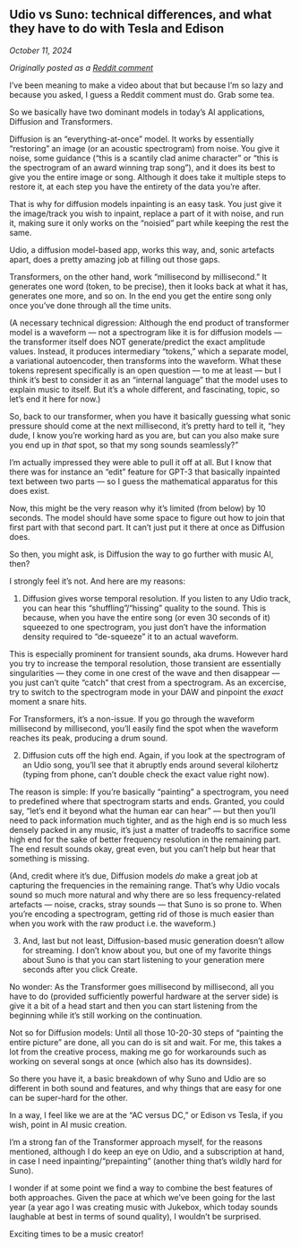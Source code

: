 ## Udio vs Suno: technical differences, and what they have to do with Tesla and Edison

*October 11, 2024*

*Originally posted as a [Reddit comment](https://www.reddit.com/r/SunoAI/comments/1g0tk3j/comment/lrbx2n9/?utm_source=share&utm_medium=web3x&utm_name=web3xcss&utm_term=1&utm_content=share_button)*

I’ve been meaning to make a video about that but because I’m so lazy and because you asked, I guess a Reddit comment must do. Grab some tea.

So we basically have two dominant models in today’s AI applications, Diffusion and Transformers.

Diffusion is an “everything-at-once” model. It works by essentially “restoring” an image (or an acoustic spectrogram) from noise. You give it noise, some guidance (“this is a scantily clad anime character” or “this is the spectrogram of an award winning trap song”), and it does its best to give you the entire image or song. Although it does take it multiple steps to restore it, at each step you have the entirety of the data you’re after.

That is why for diffusion models inpainting is an easy task. You just give it the image/track you wish to inpaint, replace a part of it with noise, and run it, making sure it only works on the “noisied” part while keeping the rest the same.

Udio, a diffusion model-based app, works this way, and, sonic artefacts apart, does a pretty amazing job at filling out those gaps.

Transformers, on the other hand, work “millisecond by millisecond.” It generates one word (token, to be precise), then it looks back at what it has, generates one more, and so on. In the end you get the entire song only once you’ve done through all the time units.

(A necessary technical digression: Although the end product of transformer model is a waveform — not a spectrogram like it is for diffusion models — the transformer itself does NOT generate/predict the exact amplitude values. Instead, it produces intermediary “tokens,” which a separate model, a variational autoencoder, then transforms into the waveform. What these tokens represent specifically is an open question — to me at least — but I think it’s best to consider it as an “internal language” that the model uses to explain music to itself. But it’s a whole different, and fascinating, topic, so let’s end it here for now.)

So, back to our transformer, when you have it basically guessing what sonic pressure should come at the next millisecond, it’s pretty hard to tell it, “hey dude, I know you’re working hard as you are, but can you also make sure you end up in _that_ spot, so that my song sounds seamlessly?”

I’m actually impressed they were able to pull it off at all. But I know that there was for instance an “edit” feature for GPT-3 that basically inpainted text between two parts — so I guess the mathematical apparatus for this does exist. 

Now, this might be the very reason why it’s limited (from below) by 10 seconds. The model should have some space to figure out how to join that first part with that second part. It can’t just put it there at once as Diffusion does.

So then, you might ask, is Diffusion the way to go further with music AI, then?

I strongly feel it’s not. And here are my reasons:

1. Diffusion gives worse temporal resolution. If you listen to any Udio track, you can hear this “shuffling”/“hissing” quality to the sound. This is because, when you have the entire song (or even 30 seconds of it) squeezed to one spectrogram, you just don’t have the information density required to “de-squeeze” it to an actual waveform.

This is especially prominent for transient sounds, aka drums. However hard you try to increase the temporal resolution, those transient are essentially singularities — they come in one crest of the wave and then disappear — you just can’t quite “catch” that crest from a spectrogram. As an excercise, try to switch to the spectrogram mode in your DAW and pinpoint the _exact_ moment a snare hits.

For Transformers, it’s a non-issue. If you go through the waveform millisecond by millisecond, you’ll easily find the spot when the waveform reaches its peak, producing a drum sound.

2. Diffusion cuts off the high end. Again, if you look at the spectrogram of an Udio song, you’ll see that it abruptly ends around several kilohertz (typing from phone, can’t double check the exact value right now). 

The reason is simple: If you’re basically “painting” a spectrogram, you need to predefined where that spectrogram starts and ends. Granted, you could say, “let’s end it beyond what the human ear can hear” — but then you’ll need to pack information much tighter, and as the high end is so much less densely packed in any music, it’s just a matter of tradeoffs to sacrifice some high end for the sake of better frequency resolution in the remaining part. The end result sounds okay, great even, but you can’t help but hear that something is missing.

(And, credit where it’s due, Diffusion models _do_ make a great job at capturing the frequencies in the remaining range. That’s why Udio vocals sound so much more natural and why there are so less frequency-related artefacts — noise, cracks, stray sounds — that Suno is so prone to. When you’re encoding a spectrogram, getting rid of those is much easier than when you work with the raw product i.e. the waveform.)

3. And, last but not least, Diffusion-based music generation doesn’t allow for streaming. I don’t know about you, but one of my favorite things about Suno is that you can start listening to your generation mere seconds after you click Create.

No wonder: As the Transformer goes millisecond by millisecond, all you have to do (provided sufficiently powerful hardware at the server side) is give it a bit of a head start and then you can start listening from the beginning while it’s still working on the continuation.

Not so for Diffusion models: Until all those 10-20-30 steps of “painting the entire picture” are done, all you can do is sit and wait. For me, this takes a lot from the creative process, making me go for workarounds such as working on several songs at once (which also has its downsides).

So there you have it, a basic breakdown of why Suno and Udio are so different in both sound and features, and why things that are easy for one can be super-hard for the other.

In a way, I feel like we are at the “AC versus DC,” or Edison vs Tesla, if you wish, point in AI music creation.

I’m a strong fan of the Transformer approach myself, for the reasons mentioned, although I do keep an eye on Udio, and a subscription at hand, in case I need inpainting/“prepainting” (another thing that’s wildly hard for Suno). 

I wonder if at some point we find a way to combine the best features of both approaches. Given the pace at which we’ve been going for the last year (a year ago I was creating music with Jukebox, which today sounds laughable at best in terms of sound quality), I wouldn’t be surprised. 

Exciting times to be a music creator!